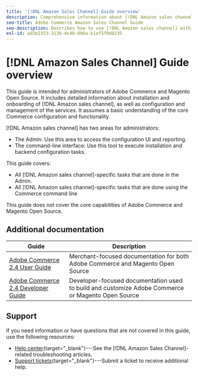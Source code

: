 ```yaml
---
title: '[!DNL Amazon Sales Channel] Guide overview'
description: Comprehensive information about [!DNL Amazon sales channel] for Adobe Commerce and Magento Open Source administrators, including installation and onboarding
seo-title: Adobe Commerce Amazon Sales Channel Guide
seo-description: Describes how to use [!DNL Amazon sales channel] with Adobe Commerce or Magento Open Source.
exl-id: ad3e2353-313b-4c40-800a-b1ef5f0d8235
---
```

# [!DNL Amazon Sales Channel] Guide overview

This guide is intended for administrators of Adobe Commerce and Magento Open Source. It includes detailed information about installation and onboarding of [!DNL Amazon sales channel], as well as configuration and management of the services. It assumes a basic understanding of the core Commerce configuration and functionality.

[!DNL Amazon sales channel] has two areas for administrators:

* The Admin: Use this area to access the configuration UI and reporting.
* The command-line interface: Use this tool to execute installation and backend configuration tasks.

This guide covers:

* All [!DNL Amazon sales channel]-specific tasks that are done in the Admin.
* All [!DNL Amazon sales channel]-specific tasks that are done using the Commerce command line

This guide does not cover the core capabilities of Adobe Commerce and Magento Open Source.

## Additional documentation

| Guide | Description |
|------ | ----------- |
| [Adobe Commerce 2.4 User Guide](https://docs.magento.com/user-guide/) | Merchant-focused documentation for both Adobe Commerce and Magento Open Source |
| [Adobe Commerce 2.4 Developer Guide](https://devdocs.magento.com/) | Developer-focused documentation used to build and customize Adobe Commerce or Magento Open Source |

## Support

If you need information or have questions that are not covered in this guide, use the following resources:

* [Help center](https://support.magento.com/hc/en-us){target="_blank"}---See the [!DNL Amazon Sales Channel]-related troubleshooting articles.
* [Support tickets](https://support.magento.com/hc/en-us/articles/360000913794#submit-ticket){target="_blank"}---Submit a ticket to receive additional help.
